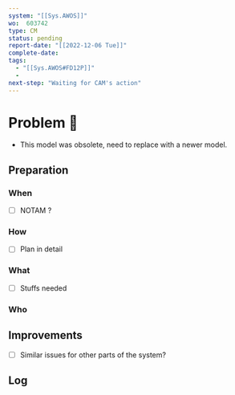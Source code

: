 ```yaml
---
system: "[[Sys.AWOS]]"
wo:  603742
type: CM
status: pending
report-date: "[[2022-12-06 Tue]]"
complete-date: 
tags:
  - "[[Sys.AWOS#FD12P]]"
  - 
next-step: "Waiting for CAM's action"
---
```

# Problem 🐞
- This model was obsolete, need to replace with a newer model.
## Preparation
### When
- [ ] NOTAM ?
### How
- [ ] Plan in detail
### What
- [ ] Stuffs needed
### Who

## Improvements
- [ ] Similar issues for other parts of the system?

## Log

